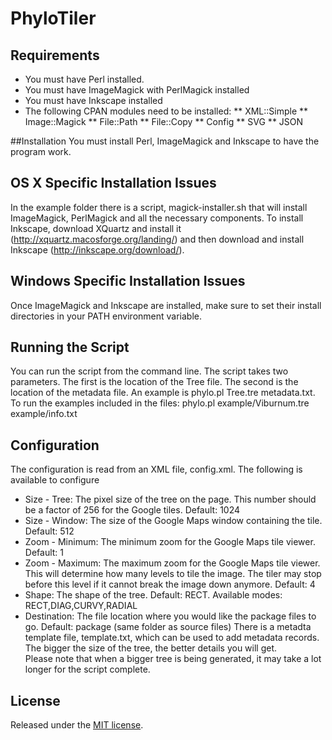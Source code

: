 PhyloTiler
==========

## Requirements
* You must have Perl installed.
* You must have ImageMagick with PerlMagick installed
* You must have Inkscape installed
* The following CPAN modules need to be installed:
** XML::Simple
** Image::Magick
** File::Path
** File::Copy
** Config
** SVG
** JSON

##Installation
You must install Perl,  ImageMagick and Inkscape to have the program work.

## OS X Specific Installation Issues
In the example folder there is a script, magick-installer.sh that will install ImageMagick, PerlMagick and all the necessary components.
To install Inkscape, download XQuartz and install it (http://xquartz.macosforge.org/landing/) and then download and install Inkscape (http://inkscape.org/download/). 

## Windows Specific Installation Issues
Once ImageMagick and Inkscape are installed, make sure to set their install directories in your PATH environment variable.

## Running the Script
You can run the script from the command line.  The script takes two parameters.  The first is the location of the Tree file.  The second is the location of the 
metadata file.  An example is phylo.pl Tree.tre metadata.txt.  To run the examples included in the files: phylo.pl example/Viburnum.tre example/info.txt

## Configuration
The configuration is read from an XML file, config.xml.  The following is available to configure
* Size - Tree: The pixel size of the tree on the page.  This number should be a factor of 256 for the Google tiles.  Default: 1024
* Size - Window: The size of the Google Maps window containing the tile. Default: 512
* Zoom - Minimum: The minimum zoom for the Google Maps tile viewer.  Default: 1
* Zoom - Maximum: The maximum zoom for the Google Maps tile viewer.  This will determine how many levels to tile the image. The tiler may stop before this level if it cannot break the image down anymore.  Default: 4
* Shape: The shape of the tree. Default: RECT. Available modes: RECT,DIAG,CURVY,RADIAL
* Destination: The file location where you would like the package files to go.  Default: package (same folder as source files)
There is a metadta template file, template.txt, which can be used to add metadata records.  The bigger the size of the tree, the better details you will get.  
Please note that when a bigger tree is being generated, it may take a lot longer for the script complete.


## License
Released under the [MIT license](http://www.opensource.org/licenses/MIT).